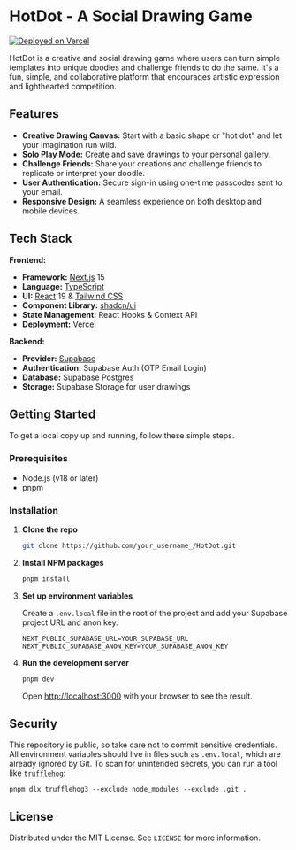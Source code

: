 # HotDot - A Social Drawing Game

[![Deployed on Vercel](https://vercel.com/button)](https://hotdot.vercel.app/)

HotDot is a creative and social drawing game where users can turn simple templates into unique doodles and challenge friends to do the same. It's a fun, simple, and collaborative platform that encourages artistic expression and lighthearted competition.

## Features

- **Creative Drawing Canvas:** Start with a basic shape or "hot dot" and let your imagination run wild.
- **Solo Play Mode:** Create and save drawings to your personal gallery.
- **Challenge Friends:** Share your creations and challenge friends to replicate or interpret your doodle.
- **User Authentication:** Secure sign-in using one-time passcodes sent to your email.
- **Responsive Design:** A seamless experience on both desktop and mobile devices.

## Tech Stack

**Frontend:**
- **Framework:** [Next.js](https://nextjs.org/) 15
- **Language:** [TypeScript](https://www.typescriptlang.org/)
- **UI:** [React](https://reactjs.org/) 19 & [Tailwind CSS](https://tailwindcss.com/)
- **Component Library:** [shadcn/ui](https://ui.shadcn.com/)
- **State Management:** React Hooks & Context API
- **Deployment:** [Vercel](https://vercel.com/)

**Backend:**
- **Provider:** [Supabase](https://supabase.io/)
- **Authentication:** Supabase Auth (OTP Email Login)
- **Database:** Supabase Postgres
- **Storage:** Supabase Storage for user drawings

## Getting Started

To get a local copy up and running, follow these simple steps.

### Prerequisites

- Node.js (v18 or later)
- pnpm

### Installation

1.  **Clone the repo**
    ```sh
    git clone https://github.com/your_username_/HotDot.git
    ```
2.  **Install NPM packages**
    ```sh
    pnpm install
    ```
3.  **Set up environment variables**

    Create a `.env.local` file in the root of the project and add your Supabase project URL and anon key.

    ```
    NEXT_PUBLIC_SUPABASE_URL=YOUR_SUPABASE_URL
    NEXT_PUBLIC_SUPABASE_ANON_KEY=YOUR_SUPABASE_ANON_KEY
    ```

4.  **Run the development server**
    ```sh
    pnpm dev
    ```

    Open [http://localhost:3000](http://localhost:3000) with your browser to see the result.

## Security

This repository is public, so take care not to commit sensitive credentials. All environment variables should live in files such as `.env.local`, which are already ignored by Git. To scan for unintended secrets, you can run a tool like [`trufflehog`](https://github.com/trufflesecurity/trufflehog):

```
pnpm dlx trufflehog3 --exclude node_modules --exclude .git .
```

## License

Distributed under the MIT License. See `LICENSE` for more information.
